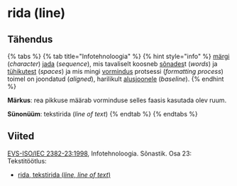 # rida \(line\)

## Tähendus

{% tabs %}
{% tab title="Infotehnoloogia" %}
{% hint style="info" %}
[märgi ](maerk-character.md)\(_character_\) [jada](jada-sequence.md) \(_sequence_\), mis tavaliselt koosneb [sõnades](sona-word.md)t \(_words_\) ja [tühikutest](tuehik-space-character.md) \(_spaces_\) ja mis mingi [vormindus](vormindus-formatting.md) protsessi \(_formatting process_\) toimel on joondatud \(_aligned_\), harilikult [alusjoonele](alusjoon-baseline.md) \(_baseline_\).
{% endhint %}

**Märkus**: rea pikkuse määrab vorminduse selles faasis kasutada olev ruum.

**Sünonüüm**: tekstirida \(_line of text_\)
{% endtab %}
{% endtabs %}

## Viited

[EVS-ISO/IEC 2382-23:1998](https://www.evs.ee/et/evs-iso-iec-2382-23-1998), Infotehnoloogia. Sõnastik. Osa 23: Tekstitöötlus:

* [rida, tekstirida \(_line, line of text_\)](http://www.eki.ee/dict/its/index.cgi?Q=D4D9177D-6C03-1014-88DC-FC5F0DBED45A&F=GUID&C01=1&C02=0&C10=1)

